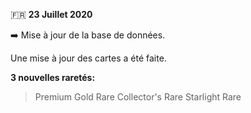 🇫🇷 **23 Juillet 2020**

➡️ Mise à jour de la base de données.

Une mise à jour des cartes a été faite.

__3 nouvelles raretés:__

> Premium Gold Rare
> Collector's Rare
> Starlight Rare